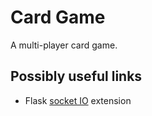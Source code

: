 # Card Game #

A multi-player card game.

## Possibly useful links ##

* Flask [socket IO](https://github.com/miguelgrinberg/Flask-SocketIO) extension

